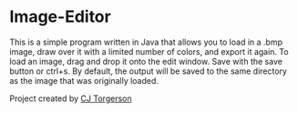 # Image-Editor
This is a simple program written in Java that allows you to load in a .bmp image, draw over it with a limited number of colors, and export it again.
To load an image, drag and drop it onto the edit window. Save with the save button or ctrl+s. 
By default, the output will be saved to the same directory as the image that was originally loaded.

Project created by [CJ Torgerson](https://github.com/ctorgerson10/)